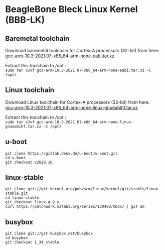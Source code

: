 # BeagleBone Bleck Linux Kernel (BBB-LK)

## Baremetal toolchain
Download baremetal toolchain for Cortex-A processors (32-bit) from here:\
[gcc-arm-10.3-2021.07-x86_64-arm-none-eabi.tar.xz](https://developer.arm.com/-/media/Files/downloads/gnu-a/10.3-2021.07/binrel/gcc-arm-10.3-2021.07-x86_64-arm-none-eabi.tar.xz)

Extract this toolchain to /opt : \
`sudo tar xJvf gcc-arm-10.3-2021.07-x86_64-arm-none-eabi.tar.xz -C /opt/`

## Linux toolchain
Download Linux toolchain for Cortex-A processors (32-bit) from here:\
[gcc-arm-10.3-2021.07-x86_64-arm-none-linux-gnueabihf.tar.xz](https://developer.arm.com/-/media/Files/downloads/gnu-a/10.3-2021.07/binrel/gcc-arm-10.3-2021.07-x86_64-arm-none-linux-gnueabihf.tar.xz)

Extract this toolchain to /opt : \
`sudo tar xJvf gcc-arm-10.3-2021.07-x86_64-arm-none-linux-gnueabihf.tar.xz -C /opt/`

## u-boot
`git clone https://gitlab.denx.de/u-boot/u-boot.git` \
`cd u-boot` \
`git checkout v2020.10`

## linux-stable 
`git clone git://git.kernel.org/pub/scm/linux/kernel/git/stable/linux-stable.git` \
`cd linux-stable` \
`git checkout linux-4.9.y` \
`curl https://patchwork.ozlabs.org/series/130450/mbox/ | git am`

## busybox
`git clone git://git.busybox.net/busybox` \
`cd busybox` \
`git checkout 1_34_stable`
